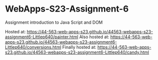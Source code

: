 
# WebApps-S23-Assignment-6
Assignment introduction to Java Script and DOM

Hosted at: https://44-563-web-apps-s23.github.io/44563-webapps-s23-assignment6-Littlep640/painter.html
Also hosted at: https://44-563-web-apps-s23.github.io/44563-webapps-s23-assignment6-Littlep640/conversions.html
Finally hosted at: https://44-563-web-apps-s23.github.io/44563-webapps-s23-assignment6-Littlep640/candy.html
